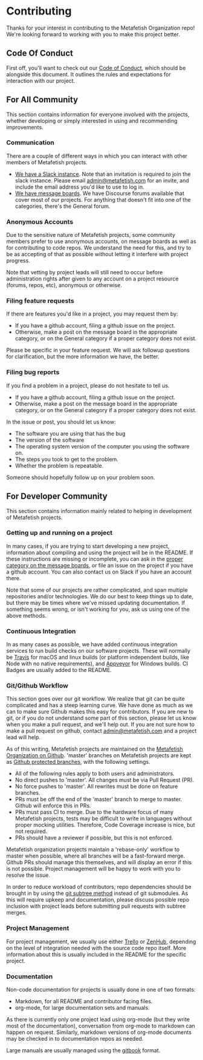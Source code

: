 # Contributing

Thanks for your interest in contributing to the Metafetish
Organization repo! We're looking forward to working with you to make
this project better.

## Code Of Conduct

First off, you'll want to check out our [Code of Conduct](CODE_OF_CONDUCT.md), which
should be alongside this document. It outlines the rules and
expectations for interaction with our project.

## For All Community

This section contains information for everyone involved with the
projects, whether developing or simply interested in using and
recommending improvements.

### Communication

There are a couple of different ways in which you can interact with
other members of Metafetish projects.

- [We have a Slack instance](https://metafetish.slack.com). Note that an invitation is required
  to join the slack instance. Please email admin@metafetish.com for an
  invite, and include the email address you'd like to use to log in.
- [We have message boards](http://metafetish.club). We have Discourse forums available that
  cover most of our projects. For anything that doesn't fit into one
  of the categories, there's the General forum.

### Anonymous Accounts

Due to the sensitive nature of Metafetish projects, some community
members prefer to use anonymous accounts, on message boards as well as
for contributing to code repos. We understand the need for this, and
try to be as accepting of that as possible without letting it
interfere with project progress. 

Note that vetting by project leads will still need to occur before
administration rights after given to any account on a project resource
(forums, repos, etc), anonymous or otherwise.

### Filing feature requests

If there are features you'd like in a project, you may request them by:

- If you have a github account, filing a github issue on the project.
- Otherwise, make a post on the message board in the appropriate
  category, or on the General category if a proper category does not
  exist.
  
Please be specific in your feature request. We will ask followup
questions for clarification, but the more information we have, the
better.

### Filing bug reports

If you find a problem in a project, please do not hesitate to tell us.

- If you have a github account, filing a github issue on the project.
- Otherwise, make a post on the message board in the appropriate
  category, or on the General category if a proper category does not
  exist.

In the issue or post, you should let us know:

- The software you are using that has the bug
- The version of the software
- The operating system version of the computer you using the software
  on.
- The steps you took to get to the problem.
- Whether the problem is repeatable.

Someone should hopefully follow up on your problem soon.

## For Developer Community

This section contains information mainly related to helping in
development of Metafetish projects.

### Getting up and running on a project

In many cases, if you are trying to start developing a new project,
information about compiling and using the project will be in the
README. If these instructions are missing or incomplete, you can ask
in the [proper category on the message boards](   http://metafetish.club), or file an issue on
the project if you have a github account. You can also contact us on
Slack if you have an account there.

Note that some of our projects are rather complicated, and span
multiple repositories and/or technologies. We do our best to keep
things up to date, but there may be times where we've missed updating
documentation. If something seems wrong, or isn't working for you, ask
us using one of the above methods.

### Continuous Integration

In as many cases as possible, we have added continuous integration
services to run build checks on our software projects. These will
normally be [Travis](http://travis-ci.org) for macOS and linux builds (or platform
independent builds, like Node with no native requirements),
and [Appveyor](http://appveyor.com) for Windows builds. CI Badges are usually added to
the README.

### Git/Github Workflow

This section goes over our git workflow. We realize that git can be
quite complicated and has a steep learning curve. We have done as much
as we can to make sure Github makes this easy for contributors. If you
are new to git, or if you do not understand some part of this section,
please let us know when you make a pull request, and we'll help out.
If you are not sure how to make a pull request on github,
contact [admin@metafetish.com](mailto:admin@metafetish.com) and a project lead will help.

As of this writing, Metafetish projects are maintained on
the [Metafetish Organization on Github](http://github.com/metafetish). 'master' branches on
Metafetish projects are kept as [Github protected branches](https://help.github.com/articles/about-protected-branches/), with
the following settings.

- All of the following rules apply to both users and administrators.
- No direct pushes to 'master'. All changes must be via Pull Request
  (PR).
- No force pushes to 'master'. All rewrites must be done on feature
  branches.
- PRs must be off the end of the 'master' branch to merge to master.
  Github will enforce this in PRs.
- PRs must pass CI to merge. Due to the hardware focus of many
  Metafetish projects, tests may be difficult to write in languages
  without proper mocking utilities. Therefore, Code Coverage increase
  is nice, but not required.
- PRs should have a reviewer if possible, but this is not enforced.

Metafetish organization projects maintain a 'rebase-only' workflow to
master when possible, where all branches will be a fast-forward merge.
Github PRs should manage this themselves, and will display an error if
this is not possible. Project management will be happy to work with
you to resolve the issue.

In order to reduce workload of contributors, repo dependencies should
be brought in by using the [git subtree method](https://developer.atlassian.com/blog/2015/05/the-power-of-git-subtree/) instead of git
submodules. As this will require upkeep and documentation, please
discuss possible repo inclusion with project leads before submitting
pull requests with subtree merges.

### Project Management

For project management, we usually use either [Trello](http://trello.com)
or [ZenHub](http://zenhub.io), depending on the level of integration needed with the
source code repo itself. More information about this is usually
included in the README for the specific project.

### Documentation

Non-code documentation for projects is usually done in one of two
formats:

- Markdown, for all README and contributor facing files.
- org-mode, for large documentation sets and manuals.

As there is currently only one project lead using org-mode (but they
write most of the documentation), conversation from org-mode to
markdown can happen on request. Similarly, markdown versions of
org-mode documents may be checked in to documentation repos as needed.

Large manuals are usually managed using the [gitbook](https://github.com/GitbookIO/gitbook) format.

